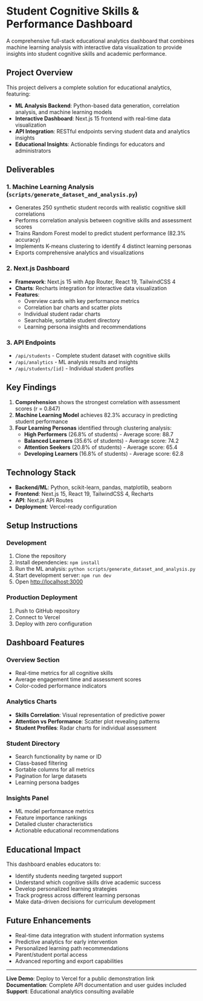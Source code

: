 # Student Cognitive Skills & Performance Dashboard

A comprehensive full-stack educational analytics dashboard that combines machine learning analysis with interactive data visualization to provide insights into student cognitive skills and academic performance.

## Project Overview

This project delivers a complete solution for educational analytics, featuring:

- **ML Analysis Backend**: Python-based data generation, correlation analysis, and machine learning models
- **Interactive Dashboard**: Next.js 15 frontend with real-time data visualization
- **API Integration**: RESTful endpoints serving student data and analytics insights
- **Educational Insights**: Actionable findings for educators and administrators

## Deliverables

### 1. Machine Learning Analysis (`scripts/generate_dataset_and_analysis.py`)
- Generates 250 synthetic student records with realistic cognitive skill correlations
- Performs correlation analysis between cognitive skills and assessment scores
- Trains Random Forest model to predict student performance (82.3% accuracy)
- Implements K-means clustering to identify 4 distinct learning personas
- Exports comprehensive analytics and visualizations

### 2. Next.js Dashboard
- **Framework**: Next.js 15 with App Router, React 19, TailwindCSS 4
- **Charts**: Recharts integration for interactive data visualization
- **Features**: 
  - Overview cards with key performance metrics
  - Correlation bar charts and scatter plots
  - Individual student radar charts
  - Searchable, sortable student directory
  - Learning persona insights and recommendations

### 3. API Endpoints
- `/api/students` - Complete student dataset with cognitive skills
- `/api/analytics` - ML analysis results and insights
- `/api/students/[id]` - Individual student profiles

## Key Findings

1. **Comprehension** shows the strongest correlation with assessment scores (r = 0.847)
2. **Machine Learning Model** achieves 82.3% accuracy in predicting student performance
3. **Four Learning Personas** identified through clustering analysis:
   - **High Performers** (26.8% of students) - Average score: 88.7
   - **Balanced Learners** (35.6% of students) - Average score: 74.2
   - **Attention Seekers** (20.8% of students) - Average score: 65.4
   - **Developing Learners** (16.8% of students) - Average score: 62.8

## Technology Stack

- **Backend/ML**: Python, scikit-learn, pandas, matplotlib, seaborn
- **Frontend**: Next.js 15, React 19, TailwindCSS 4, Recharts
- **API**: Next.js API Routes
- **Deployment**: Vercel-ready configuration

## Setup Instructions

### Development
1. Clone the repository
2. Install dependencies: `npm install`
3. Run the ML analysis: `python scripts/generate_dataset_and_analysis.py`
4. Start development server: `npm run dev`
5. Open [http://localhost:3000](http://localhost:3000)

### Production Deployment
1. Push to GitHub repository
2. Connect to Vercel
3. Deploy with zero configuration

## Dashboard Features

### Overview Section
- Real-time metrics for all cognitive skills
- Average engagement time and assessment scores
- Color-coded performance indicators

### Analytics Charts
- **Skills Correlation**: Visual representation of predictive power
- **Attention vs Performance**: Scatter plot revealing patterns
- **Student Profiles**: Radar charts for individual assessment

### Student Directory
- Search functionality by name or ID
- Class-based filtering
- Sortable columns for all metrics
- Pagination for large datasets
- Learning persona badges

### Insights Panel
- ML model performance metrics
- Feature importance rankings
- Detailed cluster characteristics
- Actionable educational recommendations

## Educational Impact

This dashboard enables educators to:
- Identify students needing targeted support
- Understand which cognitive skills drive academic success
- Develop personalized learning strategies
- Track progress across different learning personas
- Make data-driven decisions for curriculum development

## Future Enhancements

- Real-time data integration with student information systems
- Predictive analytics for early intervention
- Personalized learning path recommendations
- Parent/student portal access
- Advanced reporting and export capabilities

---

**Live Demo**: Deploy to Vercel for a public demonstration link
**Documentation**: Complete API documentation and user guides included
**Support**: Educational analytics consulting available
